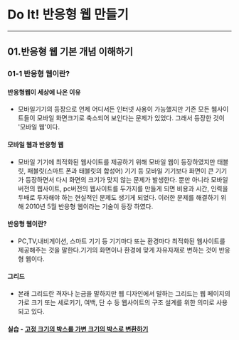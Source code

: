 # Do It! 반응형 웹 만들기
* * *
## 01.반응형 웹 기본 개념 이해하기 
### 01-1 반응형 웹이란?

#### 반응형웹이 세상에 나온 이유
* 모바일기기의 등장으로 언제 어디서든 인터넷 사용이 가능했지만 기존 모든 웹사이트들이 모바일 화면크기로 축소되어 보인다는 문제가 있었다.
그래서 등장한 것이 '모바일 웹'이다.   

#### 모바일 웹과 반응형 웹
* 모바일 기기에 최적화된 웹사이트를 제공하기 위해 모바일 웹이 등장하였지만 태블릿, 패블릿(스마트 폰과 태블릿의 합성어) 기기 등 모바일 기기보다 화면이 큰 기기가 등장하면서 다시 화면의 크기가 맞지 않는 문제가 발생한다. 뿐만 아니라 모바일 버전의 웹사이트, pc버전의 웹사이트를 두가지를 만들게 되면 비용과 시간, 인력을 두배로 투자해야 하는 현실적인 문제도 생기게 되었다. 이러한 문제를 해결하기 위해 2010년 5월 반응형 웹이라는 기술이 등장 하였다. 

#### 반응형 웹이란?
* PC,TV,내비게이션, 스마트 기기 등 기기마다 또는 환경마다 최적화된 웹사이트를 제공해주는 것을 말한다.기기의 화면이나 환경에 맞게 자유자재로 변하는 것이 반응형 웹이다.

#### 그리드
* 본래 그리드란 격자나 눈금을 말하지만 웹 디자인에서 말하는 그리드는 웹 페이지의 가로 크기 또는 세로키기, 여백, 단 수 등 웹사이트의 구조 설계를 위한 의미로 사용되고 있다.

#### 실습 - [고정 크기의 박스를 가변 크기의 박스로 변환하기](https://github.com/HwangTaeeun/ResponsiveWeb/blob/master/01_1.html)
